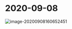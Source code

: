 # 2020-09-08

![image-20200908160652451](C:\Users\zhuzicat\AppData\Roaming\Typora\typora-user-images\image-20200908160652451.png)